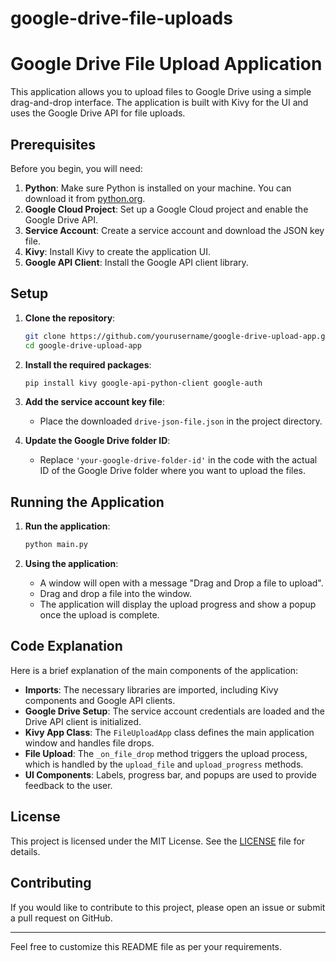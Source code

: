 # google-drive-file-uploads
 

# Google Drive File Upload Application

This application allows you to upload files to Google Drive using a simple drag-and-drop interface. The application is built with Kivy for the UI and uses the Google Drive API for file uploads.

## Prerequisites

Before you begin, you will need:

1. **Python**: Make sure Python is installed on your machine. You can download it from [python.org](https://www.python.org/).
2. **Google Cloud Project**: Set up a Google Cloud project and enable the Google Drive API.
3. **Service Account**: Create a service account and download the JSON key file.
4. **Kivy**: Install Kivy to create the application UI.
5. **Google API Client**: Install the Google API client library.

## Setup

1. **Clone the repository**:
    ```sh
    git clone https://github.com/yourusername/google-drive-upload-app.git
    cd google-drive-upload-app
    ```

2. **Install the required packages**:
    ```sh
    pip install kivy google-api-python-client google-auth
    ```

3. **Add the service account key file**:
    - Place the downloaded `drive-json-file.json` in the project directory.

4. **Update the Google Drive folder ID**:
    - Replace `'your-google-drive-folder-id'` in the code with the actual ID of the Google Drive folder where you want to upload the files.

## Running the Application

1. **Run the application**:
    ```sh
    python main.py
    ```

2. **Using the application**:
    - A window will open with a message "Drag and Drop a file to upload".
    - Drag and drop a file into the window.
    - The application will display the upload progress and show a popup once the upload is complete.

## Code Explanation

Here is a brief explanation of the main components of the application:

- **Imports**: The necessary libraries are imported, including Kivy components and Google API clients.
- **Google Drive Setup**: The service account credentials are loaded and the Drive API client is initialized.
- **Kivy App Class**: The `FileUploadApp` class defines the main application window and handles file drops.
- **File Upload**: The `_on_file_drop` method triggers the upload process, which is handled by the `upload_file` and `upload_progress` methods.
- **UI Components**: Labels, progress bar, and popups are used to provide feedback to the user.

## License

This project is licensed under the MIT License. See the [LICENSE](LICENSE) file for details.

## Contributing

If you would like to contribute to this project, please open an issue or submit a pull request on GitHub.

---

Feel free to customize this README file as per your requirements.
